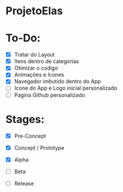 # ProjetoElas

# To-Do:

- [x] Tratar do Layout
- [x] Itens dentro de categorias
- [x] Otimizar o codigo
- [x] Animações e Icones
- [x] Navegador imbutido dentro do App
- [ ] Icone do App e Logo inicial personalizado
- [ ] Pagina Github personalizado

# Stages:
- [x] Pre-Concept
- [x] Concept / Prototype
- [x] Alpha
- [ ] Beta
- [ ] Release
 

